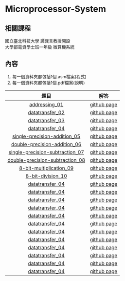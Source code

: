 # Microprocessor-System

## 相關課程
國立臺北科技大學 譚巽言教授開設  
大學部電資學士班一年級 微算機系統  

## 內容
1. 每一個資料夾都包括1個.asm檔案(程式)
2. 每一個資料夾都包括1個.pdf檔案(說明)  

題目 | 解答 |
|:-------:|:--------:|
| [addressing_01](/addressing_01/addressing_01.pdf) | [github page](/addressing_01) |
| [datatransfer_02](/datatransfer_02/datatransfer_02.pdf) | [github page](/datatransfer_02) |
| [datatransfer_03](/datatransfer_03/datatransfer_03.pdf) | [github page](/datatransfer_03) |
| [datatransfer_04](/datatransfer_04/datatransfer_04.pdf) | [github page](/datatransfer_04) |
| [single-precision-addition_05](/single-precision-addition_05/single-precision-addition_05.pdf) | [github page](/single-precision-addition_05) |
| [double-precision-addition_06](/double-precision-addition_06/double-precision-addition_06.pdf) | [github page](/double-precision-addition_06) |
| [single-precision-subtraction_07](/single-precision-subtraction_07/single-precision-subtraction_07.pdf) | [github page](/single-precision-subtraction_07) |
| [double-precision-subtraction_08](/double-precision-subtraction_08/double-precision-subtraction_08.pdf) | [github page](/double-precision-subtraction_08) |
| [8-bit-multiplication_09](/8-bit-multiplication_09/8-bit-multiplication_09.pdf) | [github page](/8-bit-multiplication_09) |
| [8-bit-division_10](/8-bit-division_10/8-bit-division_10.pdf) | [github page](/8-bit-division_10) |
| [datatransfer_04](/datatransfer_04/datatransfer_04.pdf) | [github page](/datatransfer_04) |
| [datatransfer_04](/datatransfer_04/datatransfer_04.pdf) | [github page](/datatransfer_04) |
| [datatransfer_04](/datatransfer_04/datatransfer_04.pdf) | [github page](/datatransfer_04) |
| [datatransfer_04](/datatransfer_04/datatransfer_04.pdf) | [github page](/datatransfer_04) |
| [datatransfer_04](/datatransfer_04/datatransfer_04.pdf) | [github page](/datatransfer_04) |
| [datatransfer_04](/datatransfer_04/datatransfer_04.pdf) | [github page](/datatransfer_04) |
| [datatransfer_04](/datatransfer_04/datatransfer_04.pdf) | [github page](/datatransfer_04) |
| [datatransfer_04](/datatransfer_04/datatransfer_04.pdf) | [github page](/datatransfer_04) |
| [datatransfer_04](/datatransfer_04/datatransfer_04.pdf) | [github page](/datatransfer_04) |
| [datatransfer_04](/datatransfer_04/datatransfer_04.pdf) | [github page](/datatransfer_04) |
| [datatransfer_04](/datatransfer_04/datatransfer_04.pdf) | [github page](/datatransfer_04) |
| [datatransfer_04](/datatransfer_04/datatransfer_04.pdf) | [github page](/datatransfer_04) |
